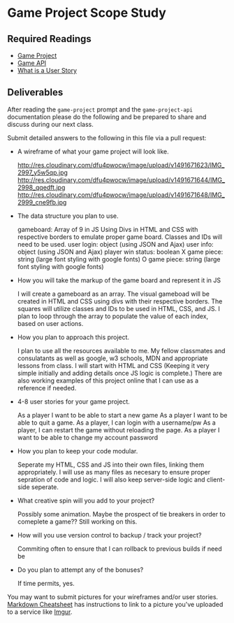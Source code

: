 # Game Project Scope Study

## Required Readings

-   [Game Project](https://github.com/ga-wdi-boston/game-project)
-   [Game API](https://github.com/ga-wdi-boston/game-project-api)
-   [What is a User Story](https://www.mountaingoatsoftware.com/agile/user-stories)

## Deliverables

After reading the `game-project` prompt and the `game-project-api` documentation
please do the following and be prepared to share and discuss during our next
class.

Submit detailed answers to the following in this file via a pull request:

-   A wireframe of what your game project will look like.

    http://res.cloudinary.com/dfu4pwocw/image/upload/v1491671623/IMG_2997_y5w5qp.jpg
    http://res.cloudinary.com/dfu4pwocw/image/upload/v1491671644/IMG_2998_qqedft.jpg
    http://res.cloudinary.com/dfu4pwocw/image/upload/v1491671648/IMG_2999_cne9fb.jpg

-   The data structure you plan to use.

    gameboard: Array of 9 in JS Using Divs in HTML and CSS with respective borders to emulate proper game board. Classes and IDs will need to be used.
    user login: object (using JSON and Ajax)
    user info: object (using JSON and Ajax)
    player win status: boolean
    X game piece: string (large font styling with google fonts)
    O game piece: string (large font styling with google fonts)


-   How you will take the markup of the game board and represent it in JS

    I will create a gameboard as an array. The visual gameboad will be created in HTML and CSS using divs with their respective borders. The squares will utilize classes and IDs to be used in HTML, CSS, and JS. I plan to loop through the array to populate the value of each index, based on user actions.

-   How you plan to approach this project.

    I plan to use all the resources available to me. My fellow classmates and consulatants as well as google, w3 schools, MDN and appropriate lessons from class. I will start with HTML and CSS (Keeping it very simple initially and adding details once JS logic is complete.) There are also working examples of this project online that I can use as a reference if needed.

-   4-8 user stories for your game project.

    As a player I want to be able to start a new game
    As a player I want to be able to quit a game.
    As a player, I can login with a username/pw
    As a player, I can restart the game without reloading the page.
    As a player I want to be able to change my account password


-   How you plan to keep your code modular.

    Seperate my HTML, CSS and JS into their own files, linking them appropriately.
    I will use as many files as necesary to ensure proper sepration of code and logic.
    I will also keep server-side logic and client-side seperate.

-   What creative spin will you add to your project?

    Possibly some animation. Maybe the prospect of tie breakers in order to comeplete a game?? Still working on this.

-   How will you use version control to backup / track your project?

    Commiting often to ensure that I can rollback to previous builds if need be

-   Do you plan to attempt any of the bonuses?

    If time permits, yes.

You may want to submit pictures for your wireframes and/or user stories.
[Markdown Cheatsheet](https://github.com/adam-p/markdown-here/wiki/Markdown-Cheatsheet)
has instructions to link to a picture you've uploaded to a service like [Imgur](http://imgur.com/).
